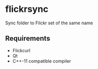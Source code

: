 # flickrsync

Sync folder to Filckr set of the same name

## Requirements

* Flickcurl
* Qt
* C++-11 compatible compiler
